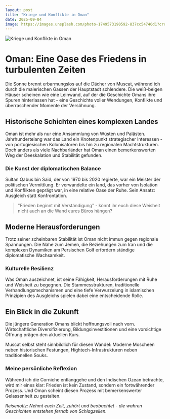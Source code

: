 ```yaml
---
layout: post
title: "Kriege und Konflikte in Oman"
date: 2025-09-04
image: https://images.unsplash.com/photo-1749573190592-837cc54740d1?crop=entropy&cs=tinysrgb&fit=max&fm=jpg&ixid=M3w3OTQ0MzZ8MHwxfHNlYXJjaHwxfHxLcmllZ2UlMjB1bmQlMjBLb25mbGlrdGUlMjBPbWFufGVufDB8MHx8fDE3NTY5NTYwNjN8MA&ixlib=rb-4.1.0&q=80&w=1080
---
```


![Kriege und Konflikte in Oman](https://images.unsplash.com/photo-1749573190592-837cc54740d1?crop=entropy&cs=tinysrgb&fit=max&fm=jpg&ixid=M3w3OTQ0MzZ8MHwxfHNlYXJjaHwxfHxLcmllZ2UlMjB1bmQlMjBLb25mbGlrdGUlMjBPbWFufGVufDB8MHx8fDE3NTY5NTYwNjN8MA&ixlib=rb-4.1.0&q=80&w=1080)

# Oman: Eine Oase des Friedens in turbulenten Zeiten

Die Sonne brennt erbarmungslos auf die Dächer von Muscat, während ich durch die malerischen Gassen der Hauptstadt schlendere. Die weiß-beigen Häuser scheinen wie eine Leinwand, auf der die Geschichte Omans ihre Spuren hinterlassen hat - eine Geschichte voller Wendungen, Konflikte und überraschender Momente der Versöhnung.

## Historische Schichten eines komplexen Landes

Oman ist mehr als nur eine Ansammlung von Wüsten und Palästen. Jahrhundertelang war das Land ein Knotenpunkt strategischer Interessen - von portugiesischen Kolonisatoren bis hin zu regionalen Machtstrukturen. Doch anders als viele Nachbarländer hat Oman einen bemerkenswerten Weg der Deeskalation und Stabilität gefunden.

### Die Kunst der diplomatischen Balance

Sultan Qabus bin Said, der von 1970 bis 2020 regierte, war ein Meister der politischen Vermittlung. Er verwandelte ein land, das vorher von Isolation und Konflikten geprägt war, in eine relative Oase der Ruhe. Sein Ansatz: Ausgleich statt Konfrontation.

> "Frieden beginnt mit Verständigung" - könnt ihr euch diese Weisheit nicht auch an die Wand eures Büros hängen?

## Moderne Herausforderungen

Trotz seiner scheinbaren Stabilität ist Oman nicht immun gegen regionale Spannungen. Die Nähe zum Jemen, die Beziehungen zum Iran und die komplexen Dynamiken am Persischen Golf erfordern ständige diplomatische Wachsamkeit.

### Kulturelle Resilienz

Was Oman auszeichnet, ist seine Fähigkeit, Herausforderungen mit Ruhe und Weisheit zu begegnen. Die Stammesstrukturen, traditionelle Verhandlungsmechanismen und eine tiefe Verwurzelung in islamischen Prinzipien des Ausgleichs spielen dabei eine entscheidende Rolle.

## Ein Blick in die Zukunft

Die jüngere Generation Omans blickt hoffnungsvoll nach vorn. Wirtschaftliche Diversifizierung, Bildungsinvestitionen und eine vorsichtige Öffnung prägen den aktuellen Kurs.

Muscat selbst steht sinnbildlich für diesen Wandel: Moderne Moscheen neben historischen Festungen, Hightech-Infrastrukturen neben traditionellen Souks.

### Meine persönliche Reflexion

Während ich die Corniche entlanggehe und den Indischen Ozean betrachte, wird mir eines klar: Frieden ist kein Zustand, sondern ein fortwährender Prozess. Und Oman scheint diesen Prozess mit bemerkenswerter Gelassenheit zu gestalten.

*Reisenotiz: Nehmt euch Zeit, zuhört und beobachtet - die wahren Geschichten entstehen fernab von Schlagzeilen.*